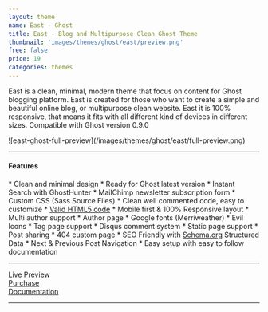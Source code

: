 ```yaml
---
layout: theme
name: East - Ghost
title: East - Blog and Multipurpose Clean Ghost Theme
thumbnail: 'images/themes/ghost/east/preview.png'
free: false
price: 19
categories: themes
---
```


East is a clean, minimal, modern theme that focus on content for Ghost blogging platform. East is created for those who want to create a simple and beautiful online blog, or multipurpose clean website. East it is 100% responsive, that means it fits with all different kind of devices in different sizes. Compatible with Ghost version 0.9.0

<div class="darker-bg-image-wrap" markdown='1'>
  ![east-ghost-full-preview](/images/themes/ghost/east/full-preview.png)
</div>

---

#### Features

<div class="check-list" markdown='1'>
  * Clean and minimal design
  * Ready for Ghost latest version
  * Instant Search with GhostHunter
  * MailChimp newsletter subscription form
  * Custom CSS (Sass Source Files)
  * Clean well commented code, easy to customize
  * <a href="https://validator.w3.org/nu/?doc=http%3A%2F%2Feast.aspirethemes.com%2F">Valid HTML5 code<a/>
  * Mobile first &amp; 100% Responsive layout
  * Multi author support
  * Author page
  * Google fonts (Merriweather)
  * Evil Icons
  * Tag page support
  * Disqus comment system
  * Static page support
  * Post sharing
  * 404 custom page
  * SEO Friendly with <a href="http://Schema.org">Schema.org</a> Structured Data
  * Next &amp; Previous Post Navigation
  * Easy setup with easy to follow documentation
</div>

---

<div class="row">
  <div class="column medium-4 large-4">
    <a class="button button--large button--expand" href="http://east.aspirethemes.com/" target="_blank">Live Preview</a>
  </div>
  <div class="column medium-4 large-4">
    <a class="button button--expand button--large button--success" href="http://themeforest.net/item/east-blog-and-multipurpose-clean-ghost-theme/14714255" target="_blank">Purchase</a>
  </div>
  <div class="column medium-4 large-4">
    <a class="button button--large button--expand" href="http://aspirethemes.com/docs/east-ghost.html" target="_blank">Documentation</a>
  </div>
</div>

---